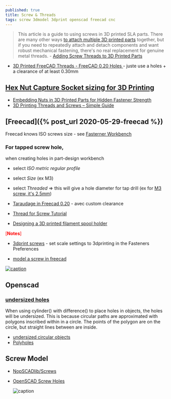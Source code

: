 ```yaml
---
published: true
title: Screw & Threads
tags: screw 3dmodel 3dprint openscad freecad cnc
---
```

> This article is a guide to using screws in 3D printed SLA parts. There are many other ways [to attach multiple 3D printed parts](https://formlabs.com/blog/how-to-create-models-larger-than-your-3d-printers-build-volume/)  together, but if you need to repeatedly attach and detach components and want robust mechanical fastening, there's no real replacement for genuine metal threads. -  [Adding Screw Threads to 3D Printed Parts](https://formlabs.com/blog/adding-screw-threads-3d-printed-parts/)

- [3D Printed FreeCAD Threads - FreeCAD 0.20 Holes ](https://www.youtube.com/watch?v=WuKoGOiuHTk) - juste use a holes + a clearance of at least 0.30mm

## [Hex Nut Capture Socket sizing for 3D Printing](https://airtripper.com/1594/hex-nut-capture-socket-sizing-for-3d-printing/)

- [Embedding Nuts in 3D Printed Parts for Hidden Fastener Strength ](https://markforged.com/resources/blog/embedding-nuts-3d-printing/)
- [3D Printing Threads and Screws – Simple Guide](https://all3dp.com/2/3d-printing-threads-and-screws-all-you-need-to-know/)

## [Freecad]({% post_url 2020-05-29-freecad %})

Freecad knows ISO screws size - see [Fasterner Workbench](https://wiki.freecadweb.org/Fasteners_Workbench)

### For tapped screw hole,

when creating holes in part-design workbench
- select _ISO metric regular profile_
- select _Size_ (ex M3)
- select  _Threaded_ => this will give a hole diameter for tap drill (ex for [M3 screw, it's 2.5mm](https://www.thingiverse.com/groups/sunhokey-3d-printer-owners/forums/general/topic:5484#comment-838622))

- [Taraudage in Freecad 0.20](https://www.youtube.com/watch?v=C-o0pLB-fmY&t=0s) - avec custom clearance
- [Thread for Screw Tutorial](https://wiki.freecadweb.org/Thread%20for%20Screw%20Tutorial)
- [Designing a 3D printed filament spool holder](https://youtu.be/T4A17KOzd_8?t=433)

<span style="color:red">[**Notes**]</span>
- [3dprint screws](https://forum.freecadweb.org/viewtopic.php?f=3&t=53074) - set scale settings to 3dprinting in the Fasteners Preferences

- [model a screw in freecad](https://www.youtube.com/watch?v=BobzR7ciTRw)

[![caption](https://img.youtube.com/vi/BT0uG0NzERk/0.jpg)](https://www.youtube.com/watch?v=BT0uG0NzERk)

## Openscad
### [undersized holes](https://en.wikibooks.org/wiki/OpenSCAD_User_Manual/The_OpenSCAD_Language#cylinder)

When using cylinder() with difference() to place holes in objects, the holes will be undersized. This is because circular paths are approximated with polygons inscribed within in a circle. The points of the polygon are on the circle, but straight lines between are inside.

- [undersized circular objects](https://en.wikibooks.org/wiki/OpenSCAD_User_Manual/undersized_circular_objects)
- [Polyholes](http://hydraraptor.blogspot.com/2011/02/polyholes.html)

## Screw Model
- [NopSCADlib/Screws](https://github.com/nophead/NopSCADlib/blob/master/readme.md#screws)
- [OpenSCAD Screw Holes](https://www.thingiverse.com/thing:1731893)
    
    ![caption](https://upload.wikimedia.org/wikipedia/commons/thumb/8/85/OpenSCAD_Under_size_hole.jpg/240px-OpenSCAD_Under_size_hole.jpg)
